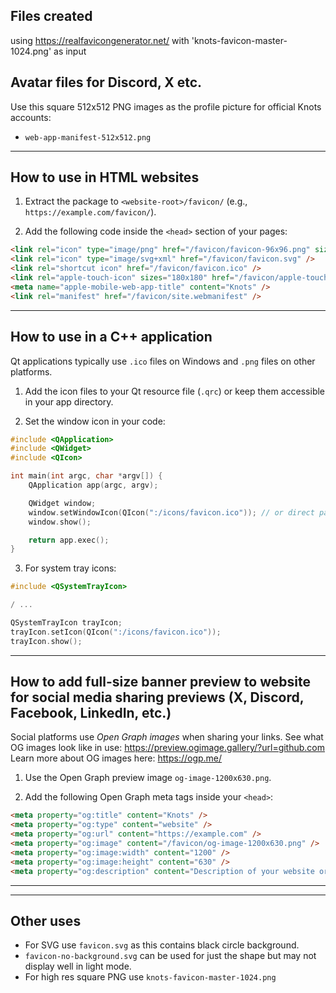 ## Files created 
using https://realfavicongenerator.net/ with 'knots-favicon-master-1024.png' as input

## Avatar files for Discord, X etc.

Use this square 512x512 PNG images as the profile picture for official Knots accounts:

- `web-app-manifest-512x512.png`  

---

## How to use in HTML websites

1. Extract the package to `<website-root>/favicon/` (e.g., `https://example.com/favicon/`).

2. Add the following code inside the `<head>` section of your pages:

```html
<link rel="icon" type="image/png" href="/favicon/favicon-96x96.png" sizes="96x96" />
<link rel="icon" type="image/svg+xml" href="/favicon/favicon.svg" />
<link rel="shortcut icon" href="/favicon/favicon.ico" />
<link rel="apple-touch-icon" sizes="180x180" href="/favicon/apple-touch-icon.png" />
<meta name="apple-mobile-web-app-title" content="Knots" />
<link rel="manifest" href="/favicon/site.webmanifest" />
```

---

## How to use in a C++ application

Qt applications typically use `.ico` files on Windows and `.png` files on other platforms.

1. Add the icon files to your Qt resource file (`.qrc`) or keep them accessible in your app directory.

2. Set the window icon in your code:

```cpp
#include <QApplication>
#include <QWidget>
#include <QIcon>

int main(int argc, char *argv[]) {
    QApplication app(argc, argv);

    QWidget window;
    window.setWindowIcon(QIcon(":/icons/favicon.ico")); // or direct path
    window.show();

    return app.exec();
}
```

3. For system tray icons:

```cpp
#include <QSystemTrayIcon>

/ ...

QSystemTrayIcon trayIcon;
trayIcon.setIcon(QIcon(":/icons/favicon.ico"));
trayIcon.show();
```

---

## How to add full-size banner preview to website for social media sharing previews (X, Discord, Facebook, LinkedIn, etc.)

Social platforms use *Open Graph images* when sharing your links. 
See what OG images look like in use: https://preview.ogimage.gallery/?url=github.com
Learn more about OG images here: https://ogp.me/

1. Use the Open Graph preview image `og-image-1200x630.png`.

2. Add the following Open Graph meta tags inside your `<head>`:

```html
<meta property="og:title" content="Knots" />
<meta property="og:type" content="website" />
<meta property="og:url" content="https://example.com" />
<meta property="og:image" content="/favicon/og-image-1200x630.png" />
<meta property="og:image:width" content="1200" />
<meta property="og:image:height" content="630" />
<meta property="og:description" content="Description of your website or product." />
```

---

---

## Other uses

- For SVG use `favicon.svg` as this contains black circle background.
- `favicon-no-background.svg` can be used for just the shape but may not display well in light mode.
- For high res square PNG use `knots-favicon-master-1024.png`

